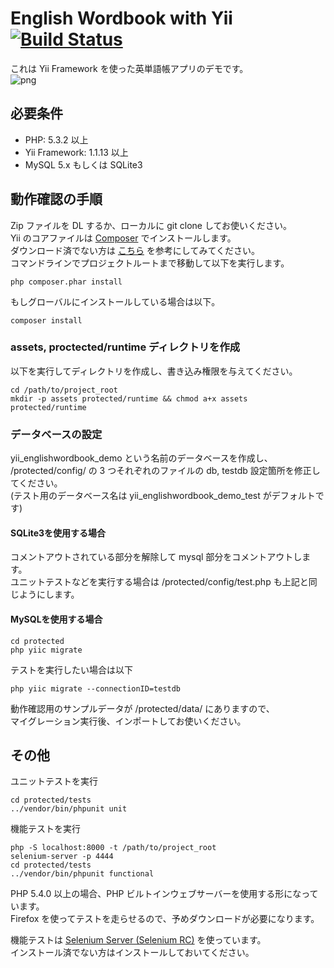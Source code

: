 # English Wordbook with Yii [![Build Status](https://travis-ci.org/jamband/yii-englishwordbook-demo.svg?branch=master)](https://travis-ci.org/jamband/yii-englishwordbook-demo)
これは Yii Framework を使った英単語帳アプリのデモです。  
![png](http://jamband.github.io/images/english-wordbook.png)

## 必要条件
- PHP: 5.3.2 以上
- Yii Framework: 1.1.13 以上
- MySQL 5.x もしくは SQLite3
  
## 動作確認の手順
Zip ファイルを DL するか、ローカルに git clone してお使いください。  
Yii のコアファイルは [Composer](http://getcomposer.org/) でインストールします。  
ダウンロード済でない方は [こちら](http://getcomposer.org/download/) を参考にしてみてください。  
コマンドラインでプロジェクトルートまで移動して以下を実行します。

```shell
php composer.phar install
```

もしグローバルにインストールしている場合は以下。

```shell
composer install
```

### assets, proctected/runtime ディレクトリを作成
以下を実行してディレクトリを作成し、書き込み権限を与えてください。  

```shell
cd /path/to/project_root
mkdir -p assets protected/runtime && chmod a+x assets protected/runtime
```
  
### データベースの設定
yii_englishwordbook_demo という名前のデータベースを作成し、  
/protected/config/ の 3 つそれぞれのファイルの db, testdb 設定箇所を修正してください。  
(テスト用のデータベース名は yii_englishwordbook_demo_test がデフォルトです)

#### SQLite3を使用する場合
コメントアウトされている部分を解除して mysql 部分をコメントアウトします。  
ユニットテストなどを実行する場合は /protected/config/test.php も上記と同じようにします。  

#### MySQLを使用する場合

```shell
cd protected
php yiic migrate
```

テストを実行したい場合は以下

```shell
php yiic migrate --connectionID=testdb
```

動作確認用のサンプルデータが /protected/data/ にありますので、  
マイグレーション実行後、インポートしてお使いください。  

## その他
ユニットテストを実行

```shell
cd protected/tests
../vendor/bin/phpunit unit
```

機能テストを実行  

```shell
php -S localhost:8000 -t /path/to/project_root
selenium-server -p 4444
cd protected/tests
../vendor/bin/phpunit functional
```

PHP 5.4.0 以上の場合、PHP ビルトインウェブサーバーを使用する形になっています。  
Firefox を使ってテストを走らせるので、予めダウンロードが必要になります。  
  
機能テストは [Selenium Server (Selenium RC)](http://docs.seleniumhq.org/download/) を使っています。  
インストール済でない方はインストールしておいてください。  
